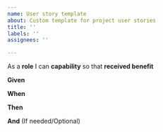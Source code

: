 ```yaml
---
name: User story template
about: Custom template for project user stories
title: ''
labels: ''
assignees: ''

---
```


As a **role** I can **capability** so that **received benefit**

**Given**

**When**

**Then**

**And** (If needed/Optional)
